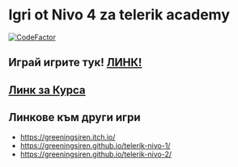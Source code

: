 # Igri ot Nivo 4 za telerik academy

[![CodeFactor](https://www.codefactor.io/repository/github/greeningsiren/telerik-nivo-vecher/badge)](https://www.codefactor.io/repository/github/greeningsiren/telerik-nivo-vecher)

## Играй игрите тук!  [ЛИНК!](https://greeningsiren.github.io/telerik-nivo-4)

## [Линк за Курса](https://www.telerikacademy.com/school/students-5-7-grade/game-development)


## **Линкове към други игри**
  - https://greeningsiren.itch.io/
  - https://greeningsiren.github.io/telerik-nivo-1/
  - https://greeningsiren.github.io/telerik-nivo-2/
